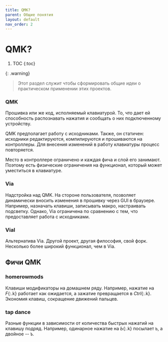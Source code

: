 ```yaml
---
title: QMK?
parent: Общие понятия
layout: default
nav_order: 2
---
```


# QMK?

1. TOC
{:toc}

{: .warning}
> Этот раздел служит чтобы сформировать общие идеи о практическом применении этих проектов.

### QMK

Прошивка или же код, исполняемый клавиатурой. То, что дает ей способность распознавать нажатия и сообщать о них подключенному устройству.

QMK предполагает работу с исходниками. Также, он статичен: исходники редактируются, компилируются и прошиваются на контроллеры. Для внесения изменений в работу клавиатуры процесс повторяется.

Место в контроллере ограничено и каждая фича и слой его занимают. Поэтому есть физические ограничения на функционал, который может уместиться в клавиатуре.

### Via

Надстройка над QMK. На стороне пользователя, позволяет динамически вносить изменения в прошивку через GUI в браузере. Например, назначать клавиши, записывать макро, настраивать подсветку. Однако, Via ограничена по сравнению с тем, что предоставляет работа с исходниками.

### Vial

Альтернатива Via. Другой проект, другая философия, свой форк. Несколько более широкий функционал, чем в Via.

## Фичи QMK

### homerowmods

Клавиши модификаторы на домашнем ряду. Например, нажатие на *F*{:.k} работает как ожидается, а зажатие превращается в *Ctrl*{:.k}. Экономия клавиш, сокращение движений пальцев.

### tap dance

Разные функции в зависимости от количества быстрых нажатий на клавишу подряд. Например, одинарное нажатие на *Ь*{:.k} посылает `Ь`, а двойное -- `Ъ`.
